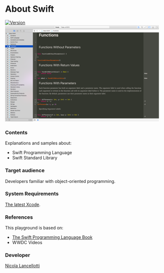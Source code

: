 # About Swift
[![Version](https://img.shields.io/badge/swift-5.1-orange.svg)](https://swift.org/)
![header](header.png)

### Contents
Explanations and samples about: 
* Swift Programming Language
* Swift Standard Library

### Target audience
Developers familiar with object-oriented programming.

### System Requirements
[The latest Xcode](https://developer.apple.com/xcode/downloads/).

### References
This playground is based on: 
* [The Swift Programming Language Book](https://developer.apple.com/library/content/documentation/Swift/Conceptual/Swift_Programming_Language/index.html)
* WWDC Videos

### Developer
[Nicola Lancellotti](https://nicolalancellotti.github.io)
